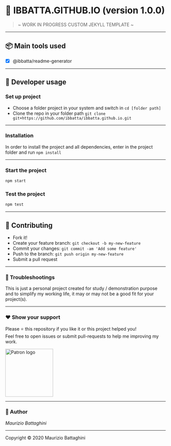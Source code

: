 # **:triangular_flag_on_post: IBBATTA.GITHUB.IO** (version 1.0.0)


> ~ WORK IN PROGRESS CUSTOM JEKYLL TEMPLATE ~

---

## **:package: Main tools used**

- [x] @ibbatta/readme-generator

---

## **:wrench: Developer usage**

### **Set up project**

- Choose a folder project in your system and switch in `cd [folder path]`
- Clone the repo in your folder path `git clone git+https://github.com/ibbatta/ibbatta.github.io.git`

---

### **Installation**

In order to install the project and all dependencies, enter in the project folder and run `npm install`

---

### Start the project

```bash
npm start
```

### Test the project

```bash
npm test
```

---


## **:handshake: Contributing**

- Fork it!
- Create your feature branch: `git checkout -b my-new-feature`
- Commit your changes: `git commit -am 'Add some feature'`
- Push to the branch: `git push origin my-new-feature`
- Submit a pull request

---


### **:anger: Troubleshootings**

This is just a personal project created for study / demonstration purpose and to simplify my working life, it may or may
not be a good fit for your project(s).

---

### **:heart: Show your support**

Please :star: this repository if you like it or this project helped you!\
Feel free to open issues or submit pull-requests to help me improving my work.

<a href="https://www.patreon.com/ibbatta" target="_blank">
  <img alt="Patron logo" src="https://c5.patreon.com/external/logo/become_a_patron_button@2x.png" width="150px"/>
</a>

---

### **:robot: Author**

_*Maurizio Battaghini*_


---

Copyright © 2020 Maurizio Battaghini
